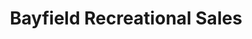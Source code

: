 ---
title: "Bayfield Recreational Sales"
url: /bayfield/bayfield-recreational-sales/
shop: Wohnwagen
---
